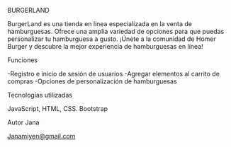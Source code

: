 BURGERLAND

BurgerLand es una tienda en línea especializada en la venta de hamburguesas. Ofrece una amplia variedad de opciones para que puedas personalizar tu hamburguesa a gusto. 
¡Únete a la comunidad de Homer Burger y descubre la mejor experiencia de hamburguesas en línea!

Funciones

-Registro e inicio de sesión de usuarios
-Agregar elementos al carrito de compras
-Opciones de personalización de hamburguesas

Tecnologías utilizadas

JavaScript, HTML, CSS. Bootstrap

Autor
Jana

Janamiyen@gmail.com
